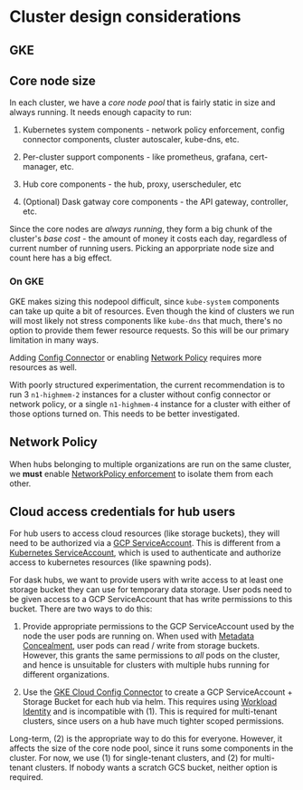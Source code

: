 # Cluster design considerations

## GKE

## Core node size

In each cluster, we have a *core node pool* that is fairly static in size
and always running. It needs enough capacity to run:

1. Kubernetes system components - network policy enforcement, config connector
   components, cluster autoscaler, kube-dns, etc.

2. Per-cluster support components - like prometheus, grafana, cert-manager,
   etc.

3. Hub core components - the hub, proxy, userscheduler, etc

4. (Optional) Dask gatway core components - the API gateway, controller, etc.

Since the core nodes are *always running*, they form a big chunk of the
cluster's *base cost* - the amount of money it costs each day, regardless
of current number of running users. Picking an apporpriate node size and
count here has a big effect.

### On GKE

GKE makes sizing this nodepool difficult, since `kube-system` components can take up quite
a bit of resources. Even though the kind of clusters we run will most likely
not stress components like `kube-dns` that much, there's no option to provide
them fewer resource requests. So this will be our primary limitation in
many ways.

Adding [Config Connector](https://cloud.google.com/config-connector/docs/overview)
or enabling [Network Policy](https://cloud.google.com/kubernetes-engine/docs/how-to/network-policy)
requires more resources as well.

With poorly structured experimentation, the current recommendation is to run
3 `n1-highmem-2` instances for a cluster without config connector or network policy,
or a single `n1-highmem-4` instance for a cluster with either of those options
turned on. This needs to be better investigated.

## Network Policy

When hubs belonging to multiple organizations are run on the same cluster,
we **must** enable [NetworkPolicy enforcement](https://cloud.google.com/kubernetes-engine/docs/how-to/network-policy)
to isolate them from each other.

## Cloud access credentials for hub users

For hub users to access cloud resources (like storage buckets), they will need
to be authorized via a [GCP ServiceAccount](https://cloud.google.com/iam/docs/service-accounts).
This is different from a [Kubernetes ServiceAccount](https://kubernetes.io/docs/tasks/configure-pod-container/configure-service-account/),
which is used to authenticate and authorize access to kubernetes resources (like spawning pods).

For dask hubs, we want to provide users with write access to at least one storage
bucket they can use for temporary data storage. User pods need to be given access to
a GCP ServiceAccount that has write permissions to this bucket. There are two ways
to do this:

1. Provide appropriate permissions to the GCP ServiceAccount used by the node the user
   pods are running on. When used with [Metadata Concealment](https://cloud.google.com/kubernetes-engine/docs/how-to/protecting-cluster-metadata#overview),
   user pods can read / write from storage buckets. However, this grants the same permissions
   to *all* pods on the cluster, and hence is unsuitable for clusters with multiple
   hubs running for different organizations.

2. Use the [GKE Cloud Config Connector](https://cloud.google.com/config-connector/docs/overview) to
   create a GCP ServiceAccount + Storage Bucket for each hub via helm. This requires using
   [Workload Identity](https://cloud.google.com/kubernetes-engine/docs/how-to/workload-identity) and
   is incompatible with (1). This is required for multi-tenant clusters, since users on a hub
   have much tighter scoped permissions.

Long-term, (2) is the appropriate way to do this for everyone. However, it affects the size
of the core node pool, since it runs some components in the cluster. For now, we use (1) for
single-tenant clusters, and (2) for multi-tenant clusters. If nobody wants a scratch GCS bucket,
neither option is required.
